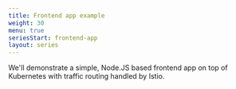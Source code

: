 ```yaml
---
title: Frontend app example
weight: 30
menu: true
seriesStart: frontend-app
layout: series
---
```


We'll demonstrate a simple, Node.JS based frontend app on top of Kubernetes with traffic routing handled by Istio.